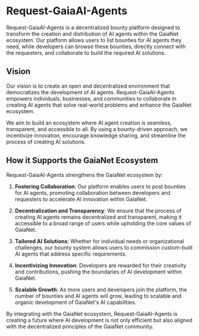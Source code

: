 # Request-GaiaAI-Agents

Request-GaiaAI-Agents is a decentralized bounty platform designed to transform the creation and distribution of AI agents within the GaiaNet ecosystem. Our platform allows users to list bounties for AI agents they need, while developers can browse these bounties, directly connect with the requesters, and collaborate to build the required AI solutions.

## Vision

Our vision is to create an open and decentralized environment that democratizes the development of AI agents. Request-GaiaAI-Agents empowers individuals, businesses, and communities to collaborate in creating AI agents that solve real-world problems and enhance the GaiaNet ecosystem.

We aim to build an ecosystem where AI agent creation is seamless, transparent, and accessible to all. By using a bounty-driven approach, we incentivize innovation, encourage knowledge sharing, and streamline the process of creating AI solutions.

## How it Supports the GaiaNet Ecosystem

Request-GaiaAI-Agents strengthens the GaiaNet ecosystem by:

1. **Fostering Collaboration**: Our platform enables users to post bounties for AI agents, promoting collaboration between developers and requesters to accelerate AI innovation within GaiaNet.
   
2. **Decentralization and Transparency**: We ensure that the process of creating AI agents remains decentralized and transparent, making it accessible to a broad range of users while upholding the core values of GaiaNet.
   
3. **Tailored AI Solutions**: Whether for individual needs or organizational challenges, our bounty system allows users to commission custom-built AI agents that address specific requirements.
   
4. **Incentivizing Innovation**: Developers are rewarded for their creativity and contributions, pushing the boundaries of AI development within GaiaNet.
   
5. **Scalable Growth**: As more users and developers join the platform, the number of bounties and AI agents will grow, leading to scalable and organic development of GaiaNet's AI capabilities.

By integrating with the GaiaNet ecosystem, Request-GaiaAI-Agents is creating a future where AI development is not only efficient but also aligned with the decentralized principles of the GaiaNet community.
